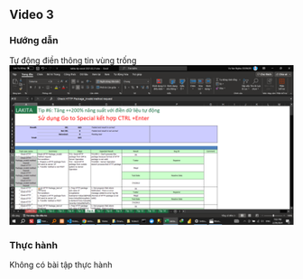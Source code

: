 ## Video 3

### Hướng dẫn

Tự động điền thông tin vùng trống
![alt text](HuongDan/image.png)

### Thực hành

Không có bài tập thực hành
